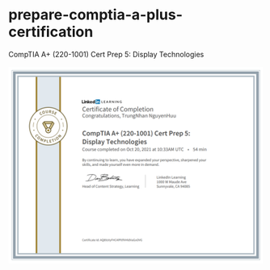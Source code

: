 # prepare-comptia-a-plus-certification
CompTIA A+ (220-1001) Cert Prep 5: Display Technologies
<br />
<br />
<img src="CertificateOfCompletion.png"/>
